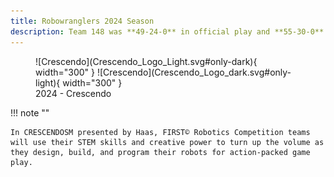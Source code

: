 ```yaml
---
title: Robowranglers 2024 Season
description: Team 148 was **49-24-0** in official play and **55-30-0** overall in 2023.
---
```

<figure markdown>
  ![Crescendo](Crescendo_Logo_Light.svg#only-dark){ width="300" }
  ![Crescendo](Crescendo_Logo_dark.svg#only-light){ width="300" }
  <figcaption>2024 - Crescendo</figcaption>
</figure>

!!! note ""

    In CRESCENDOSM presented by Haas, FIRST© Robotics Competition teams will use their STEM skills and creative power to turn up the volume as they design, build, and program their robots for action-packed game play.
